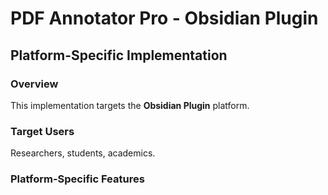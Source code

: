 # PDF Annotator Pro - Obsidian Plugin

## Platform-Specific Implementation

### Overview
This implementation targets the **Obsidian Plugin** platform.

### Target Users
Researchers, students, academics.

### Platform-Specific Features
